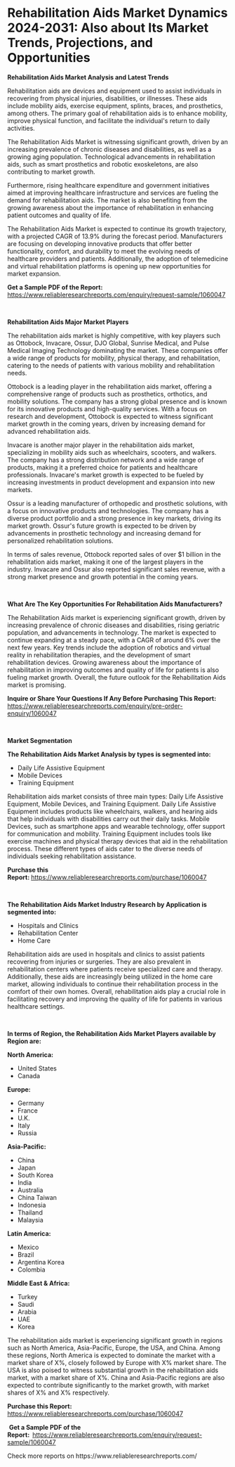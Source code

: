 <p><h1>Rehabilitation Aids Market Dynamics 2024-2031: Also about Its Market Trends, Projections, and Opportunities</h1></p><p><strong>Rehabilitation Aids Market Analysis and Latest Trends</strong></p>
<p><p>Rehabilitation aids are devices and equipment used to assist individuals in recovering from physical injuries, disabilities, or illnesses. These aids include mobility aids, exercise equipment, splints, braces, and prosthetics, among others. The primary goal of rehabilitation aids is to enhance mobility, improve physical function, and facilitate the individual's return to daily activities.</p><p>The Rehabilitation Aids Market is witnessing significant growth, driven by an increasing prevalence of chronic diseases and disabilities, as well as a growing aging population. Technological advancements in rehabilitation aids, such as smart prosthetics and robotic exoskeletons, are also contributing to market growth.</p><p>Furthermore, rising healthcare expenditure and government initiatives aimed at improving healthcare infrastructure and services are fueling the demand for rehabilitation aids. The market is also benefiting from the growing awareness about the importance of rehabilitation in enhancing patient outcomes and quality of life.</p><p>The Rehabilitation Aids Market is expected to continue its growth trajectory, with a projected CAGR of 13.9% during the forecast period. Manufacturers are focusing on developing innovative products that offer better functionality, comfort, and durability to meet the evolving needs of healthcare providers and patients. Additionally, the adoption of telemedicine and virtual rehabilitation platforms is opening up new opportunities for market expansion.</p></p>
<p><strong>Get a Sample PDF of the Report:&nbsp;</strong> <a href="https://www.reliableresearchreports.com/enquiry/request-sample/1060047">https://www.reliableresearchreports.com/enquiry/request-sample/1060047</a></p>
<p>&nbsp;</p>
<p><strong>Rehabilitation Aids Major Market Players</strong></p>
<p><p>The rehabilitation aids market is highly competitive, with key players such as Ottobock, Invacare, Ossur, DJO Global, Sunrise Medical, and Pulse Medical Imaging Technology dominating the market. These companies offer a wide range of products for mobility, physical therapy, and rehabilitation, catering to the needs of patients with various mobility and rehabilitation needs.</p><p>Ottobock is a leading player in the rehabilitation aids market, offering a comprehensive range of products such as prosthetics, orthotics, and mobility solutions. The company has a strong global presence and is known for its innovative products and high-quality services. With a focus on research and development, Ottobock is expected to witness significant market growth in the coming years, driven by increasing demand for advanced rehabilitation aids.</p><p>Invacare is another major player in the rehabilitation aids market, specializing in mobility aids such as wheelchairs, scooters, and walkers. The company has a strong distribution network and a wide range of products, making it a preferred choice for patients and healthcare professionals. Invacare's market growth is expected to be fueled by increasing investments in product development and expansion into new markets.</p><p>Ossur is a leading manufacturer of orthopedic and prosthetic solutions, with a focus on innovative products and technologies. The company has a diverse product portfolio and a strong presence in key markets, driving its market growth. Ossur's future growth is expected to be driven by advancements in prosthetic technology and increasing demand for personalized rehabilitation solutions.</p><p>In terms of sales revenue, Ottobock reported sales of over $1 billion in the rehabilitation aids market, making it one of the largest players in the industry. Invacare and Ossur also reported significant sales revenue, with a strong market presence and growth potential in the coming years.</p></p>
<p>&nbsp;</p>
<p><strong>What Are The Key Opportunities For Rehabilitation Aids Manufacturers?</strong></p>
<p><p>The Rehabilitation Aids market is experiencing significant growth, driven by increasing prevalence of chronic diseases and disabilities, rising geriatric population, and advancements in technology. The market is expected to continue expanding at a steady pace, with a CAGR of around 6% over the next few years. Key trends include the adoption of robotics and virtual reality in rehabilitation therapies, and the development of smart rehabilitation devices. Growing awareness about the importance of rehabilitation in improving outcomes and quality of life for patients is also fueling market growth. Overall, the future outlook for the Rehabilitation Aids market is promising.</p></p>
<p><strong>Inquire or Share Your Questions If Any Before Purchasing This Report:</strong> <a href="https://www.reliableresearchreports.com/enquiry/pre-order-enquiry/1060047">https://www.reliableresearchreports.com/enquiry/pre-order-enquiry/1060047</a></p>
<p>&nbsp;</p>
<p><strong>Market Segmentation</strong></p>
<p><strong>The Rehabilitation Aids Market Analysis by types is segmented into:</strong></p>
<p><ul><li>Daily Life Assistive Equipment</li><li>Mobile Devices</li><li>Training Equipment</li></ul></p>
<p><p>Rehabilitation aids market consists of three main types: Daily Life Assistive Equipment, Mobile Devices, and Training Equipment. Daily Life Assistive Equipment includes products like wheelchairs, walkers, and hearing aids that help individuals with disabilities carry out their daily tasks. Mobile Devices, such as smartphone apps and wearable technology, offer support for communication and mobility. Training Equipment includes tools like exercise machines and physical therapy devices that aid in the rehabilitation process. These different types of aids cater to the diverse needs of individuals seeking rehabilitation assistance.</p></p>
<p><strong>Purchase this Report:&nbsp;</strong><a href="https://www.reliableresearchreports.com/purchase/1060047">https://www.reliableresearchreports.com/purchase/1060047</a></p>
<p>&nbsp;</p>
<p><strong>The Rehabilitation Aids Market Industry Research by Application is segmented into:</strong></p>
<p><ul><li>Hospitals and Clinics</li><li>Rehabilitation Center</li><li>Home Care</li></ul></p>
<p><p>Rehabilitation aids are used in hospitals and clinics to assist patients recovering from injuries or surgeries. They are also prevalent in rehabilitation centers where patients receive specialized care and therapy. Additionally, these aids are increasingly being utilized in the home care market, allowing individuals to continue their rehabilitation process in the comfort of their own homes. Overall, rehabilitation aids play a crucial role in facilitating recovery and improving the quality of life for patients in various healthcare settings.</p></p>
<p>&nbsp;</p>
<p><strong>In terms of Region, the Rehabilitation Aids Market Players available by Region are:</strong></p>
<p>
    <p> <strong> North America: </strong>
        <ul>
            <li>United States</li>
            <li>Canada</li>
        </ul>
        </p> 
    <p> <strong> Europe: </strong>
        <ul>
            <li>Germany</li>
            <li>France</li>
            <li>U.K.</li>
            <li>Italy</li>
            <li>Russia</li>
        </ul>
        </p> 
    <p> <strong> Asia-Pacific: </strong>
        <ul>
            <li>China</li>
            <li>Japan</li>
            <li>South Korea</li>
            <li>India</li>
            <li>Australia</li>
            <li>China Taiwan</li>
            <li>Indonesia</li>
            <li>Thailand</li>
            <li>Malaysia</li>
        </ul>
        </p> 
    <p> <strong> Latin America: </strong>
        <ul>
            <li>Mexico</li>
            <li>Brazil</li>
            <li>Argentina Korea</li>
            <li>Colombia</li>
        </ul>
        </p> 
    <p> <strong> Middle East & Africa: </strong>
        <ul>
            <li>Turkey</li>
            <li>Saudi</li>
            <li>Arabia</li>
            <li>UAE</li>
            <li>Korea</li>
        </ul>
    </p>
    </p>
<p><p>The rehabilitation aids market is experiencing significant growth in regions such as North America, Asia-Pacific, Europe, the USA, and China. Among these regions, North America is expected to dominate the market with a market share of X%, closely followed by Europe with X% market share. The USA is also poised to witness substantial growth in the rehabilitation aids market, with a market share of X%. China and Asia-Pacific regions are also expected to contribute significantly to the market growth, with market shares of X% and X% respectively.</p></p>
<p><strong>Purchase this Report: </strong><a href="https://www.reliableresearchreports.com/purchase/1060047">https://www.reliableresearchreports.com/purchase/1060047</a></p>
<p>&nbsp;<strong>Get a Sample PDF of the Report:&nbsp;&nbsp;</strong><a href="https://www.reliableresearchreports.com/enquiry/request-sample/1060047">https://www.reliableresearchreports.com/enquiry/request-sample/1060047</a></p>
<p><strong></strong></p>
<p>Check more reports on https://www.reliableresearchreports.com/</p>